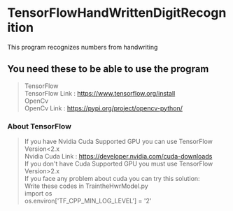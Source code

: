 # TensorFlowHandWrittenDigitRecognition
This program recognizes numbers from handwriting


## You need these to be able to use the program  
>TensorFlow  
>TensorFlow Link : https://www.tensorflow.org/install  
>OpenCv   
>OpenCv Link : https://pypi.org/project/opencv-python/  

### About TensorFlow  
> If you have Nvidia Cuda Supported GPU you can use TensorFlow Version<2.x  
> Nvidia Cuda Link : https://developer.nvidia.com/cuda-downloads  
> If you don't have Cuda Supported GPU you must use TensorFlow Version>2.x  
> If you face any problem about cuda you can try this solution:  
> Write these codes in TraintheHwrModel.py  
> import os  
> os.environ['TF_CPP_MIN_LOG_LEVEL'] = '2'  
